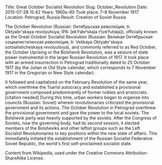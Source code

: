 Title: Great October Socialist Revolution
Slug: October_Revolution
Date: 2015-07-28 15:42
Years: 1960s–90
Took place: 7–8 November 1917
Location: Petrograd, Russia
Result: Creation of Soviet Russia

The October Revolution (Russian: Октя́брьская револю́ция, tr. Oktyabr'skaya revolyutsiya; IPA: [ɐkˈtʲabrʲskəjə rʲɪvɐˈlʲutsɨjə]), officially known as the Great October Socialist Revolution (Russian: Вели́кая Октя́брьская социалисти́ческая револю́ция, tr. Velikaya Oktyabr'skaya sotsialisticheskaya revolyutsiya), and commonly referred to as Red October, the October Uprising or the Bolshevik Revolution, was a seizure of state power instrumental in the larger Russian Revolution of 1917. It took place with an armed insurrection in Petrograd traditionally dated to 25 October 1917 (by the Julian or Old Style calendar, which corresponds to 7 November 1917 in the Gregorian or New Style calendar).

It followed and capitalized on the February Revolution of the same year, which overthrew the Tsarist autocracy and established a provisional government composed predominantly of former nobles and aristocrats.[citation needed] During this time, urban workers began to organize into councils (Russian: Soviet) wherein revolutionaries criticized the provisional government and its actions. The October Revolution in Petrograd overthrew the provisional government and gave the power to the local soviets. The Bolshevik party was heavily supported by the soviets. After the Congress of Soviets, now the governing body, had its second session, it elected members of the Bolsheviks and other leftist groups such as the Left Socialist Revolutionaries to key positions within the new state of affairs. This immediately initiated the establishment of the Russian Socialist Federative Soviet Republic, the world's first self-proclaimed socialist state.

Content from Wikipedia, used under the Creative Commons Attribution-ShareAlike License.
